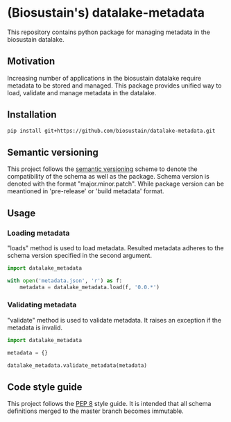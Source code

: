 # (Biosustain's) datalake-metadata
This repository contains python package for managing metadata in the biosustain datalake.

## Motivation
Increasing number of applications in the biosustain datalake require metadata to be stored and managed.
This package provides unified way to load, validate and manage metadata in the datalake.

## Installation
```bash
pip install git+https://github.com/biosustain/datalake-metadata.git
```

## Semantic versioning
This project follows the [semantic versioning](https://semver.org/) scheme to denote the compatibility of the schema as well as the package.
Schema version is denoted with the format "major.minor.patch". While package version can be meantioned in 'pre-release' or 'build metadata' format.


## Usage
### Loading metadata
"loads" method is used to load metadata.
Resulted metadata adheres to the schema version specified in the second argument.
```python
import datalake_metadata

with open('metadata.json', 'r') as f:
    metadata = datalake_metadata.load(f, '0.0.*')
```

### Validating metadata
"validate" method is used to validate metadata. It raises an exception if the metadata is invalid.
```python
import datalake_metadata

metadata = {}

datalake_metadata.validate_metadata(metadata)
```

## Code style guide
This project follows the [PEP 8](https://www.python.org/dev/peps/pep-0008/) style guide.
It is intended that all schema definitions merged to the master branch becomes immutable.
